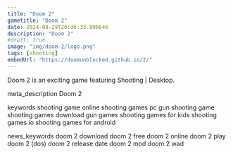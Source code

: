 ```yaml
---
title: "Doom 2"
gametitle: "Doom 2"
date: 2024-08-29T20:36:33.896646
description: "Doom 2"
#draft: true
image: "img/doom-2/logo.png"
tags: [shooting]
embedUrl: "https://doomunblocked.github.io/2/"
---
```


Doom 2 is an exciting game featuring Shooting | Desktop.

meta_description
Doom 2


keywords
shooting game online shooting games pc gun shooting game shooting games download gun games shooting games for kids shooting games io shooting games for android


news_keywords
doom 2 download doom 2 free doom 2 online doom 2 play doom 2 (dos) doom 2 release date doom 2 mod doom 2 wad
